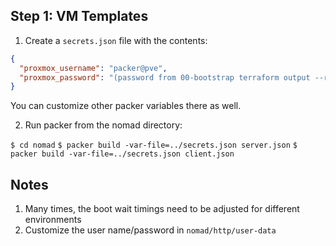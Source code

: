 ## Step 1: VM Templates

1. Create a `secrets.json` file with the contents:

```json
{
  "proxmox_username": "packer@pve",
  "proxmox_password": "(password from 00-bootstrap terraform output --raw proxmox_packer_password)"
}
```

You can customize other packer variables there as well.

2. Run packer from the nomad directory:

`$ cd nomad`
`$ packer build -var-file=../secrets.json server.json`
`$ packer build -var-file=../secrets.json client.json`

## Notes

1. Many times, the boot wait timings need to be adjusted for different environments
2. Customize the user name/password in `nomad/http/user-data`
